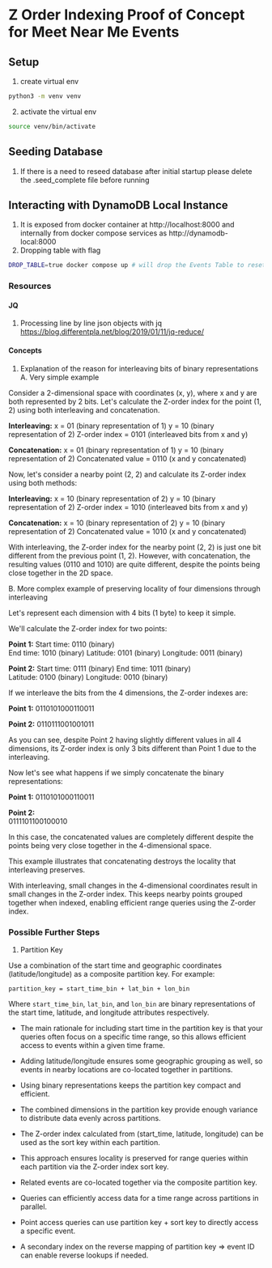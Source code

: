 # Z Order Indexing Proof of Concept for Meet Near Me Events

## Setup

1. create virtual env
```bash
python3 -m venv venv
```
2. activate the virtual env
```bash
source venv/bin/activate
```

## Seeding Database

1. If there is a need to reseed database after initial startup please delete the .seed_complete file before running 


## Interacting with DynamoDB Local Instance 
1. It is exposed from docker container at http://localhost:8000 and internally from docker compose services
as http://dynamodb-local:8000
2. Dropping table with flag 

```bash
DROP_TABLE=true docker compose up # will drop the Events Table to reset
``` 

### Resources 

#### JQ 

1. Processing line by line json objects with jq
    https://blog.differentpla.net/blog/2019/01/11/jq-reduce/


#### Concepts 

1. Explanation of the reason for interleaving bits of binary representations 
A. Very simple example 

Consider a 2-dimensional space with coordinates (x, y), where x and y are both represented by 2 bits. Let's calculate the Z-order index for the point (1, 2) using both interleaving and concatenation.

**Interleaving:**
x = 01 (binary representation of 1)
y = 10 (binary representation of 2)
Z-order index = 0101 (interleaved bits from x and y)

**Concatenation:**
x = 01 (binary representation of 1)
y = 10 (binary representation of 2)
Concatenated value = 0110 (x and y concatenated)

Now, let's consider a nearby point (2, 2) and calculate its Z-order index using both methods:

**Interleaving:**
x = 10 (binary representation of 2)
y = 10 (binary representation of 2)
Z-order index = 1010 (interleaved bits from x and y)

**Concatenation:**
x = 10 (binary representation of 2)
y = 10 (binary representation of 2)
Concatenated value = 1010 (x and y concatenated)

With interleaving, the Z-order index for the nearby point (2, 2) is just one bit different from the previous point (1, 2). However, with concatenation, the resulting values (0110 and 1010) are quite different, despite the points being close together in the 2D space.

B. More complex example of preserving locality of four dimensions through interleaving

Let's represent each dimension with 4 bits (1 byte) to keep it simple. 

We'll calculate the Z-order index for two points:

**Point 1:**
Start time: 0110 (binary)  
End time: 1010 (binary)
Latitude: 0101 (binary)
Longitude: 0011 (binary)

**Point 2:** 
Start time: 0111 (binary)
End time: 1011 (binary)  
Latitude: 0100 (binary)
Longitude: 0010 (binary)

If we interleave the bits from the 4 dimensions, the Z-order indexes are:

**Point 1:** 
0110101000110011

**Point 2:**
0110111001001011

As you can see, despite Point 2 having slightly different values in all 4 dimensions, its Z-order index is only 3 bits different than Point 1 due to the interleaving.

Now let's see what happens if we simply concatenate the binary representations:

**Point 1:**
0110101000110011 

**Point 2:**  
0111101100100010

In this case, the concatenated values are completely different despite the points being very close together in the 4-dimensional space.

This example illustrates that concatenating destroys the locality that interleaving preserves. 

With interleaving, small changes in the 4-dimensional coordinates result in small changes in the Z-order index. This keeps nearby points grouped together when indexed, enabling efficient range queries using the Z-order index.




### Possible Further Steps

1. Partition Key

 Use a combination of the start time and geographic coordinates (latitude/longitude) as a composite partition key. For example:

```
partition_key = start_time_bin + lat_bin + lon_bin
```

Where `start_time_bin`, `lat_bin`, and `lon_bin` are binary representations of the start time, latitude, and longitude attributes respectively. 

- The main rationale for including start time in the partition key is that your queries often focus on a specific time range, so this allows efficient access to events within a given time frame.

- Adding latitude/longitude ensures some geographic grouping as well, so events in nearby locations are co-located together in partitions.

- Using binary representations keeps the partition key compact and efficient.

- The combined dimensions in the partition key provide enough variance to distribute data evenly across partitions.

- The Z-order index calculated from (start_time, latitude, longitude) can be used as the sort key within each partition.

- This approach ensures locality is preserved for range queries within each partition via the Z-order index sort key.

- Related events are co-located together via the composite partition key.

- Queries can efficiently access data for a time range across partitions in parallel.

- Point access queries can use partition key + sort key to directly access a specific event.

- A secondary index on the reverse mapping of partition key => event ID can enable reverse lookups if needed.
